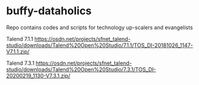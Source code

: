 # buffy-dataholics

Repo contains codes and scripts for technology up-scalers and evangelists

Talend 7.1.1 https://osdn.net/projects/sfnet_talend-studio/downloads/Talend%20Open%20Studio/7.1.1/TOS_DI-20181026_1147-V7.1.1.zip/

Talend 7.3.1 https://osdn.net/projects/sfnet_talend-studio/downloads/Talend%20Open%20Studio/7.3.1/TOS_DI-20200219_1130-V7.3.1.zip/
